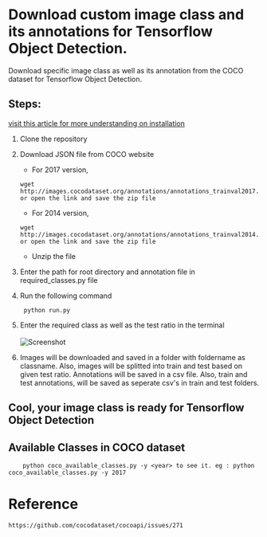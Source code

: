 # Download custom image class and its annotations for Tensorflow Object Detection.

Download specific image class as well as its annotation from the COCO dataset for Tensorflow Object Detection.

## Steps:

[visit this article for more understanding on installation](https://baizel.medium.com/how-to-download-images-and-annotations-of-a-single-object-class-from-coco-dataset-6d0ae8ee8c42)


1. Clone the repository

2. Download JSON file from COCO website

   - For 2017 version,
    ```
    wget http://images.cocodataset.org/annotations/annotations_trainval2017.zip or open the link and save the zip file
    ```
   - For 2014 version,
    ```
    wget http://images.cocodataset.org/annotations/annotations_trainval2014.zip or open the link and save the zip file
    ```
    
   - Unzip the file

3. Enter the path for root directory and annotation file in required_classes.py file

4. Run the following command
   ```
    python run.py
    ```

5. Enter the required class as well as the test ratio in the terminal<br><br>
   ![Screenshot](github_screenshot.JPG)

6. Images will be downloaded and saved in a folder with foldername as classname. Also, images will be splitted into train and test based on given test ratio. Annotations will be saved in a csv file. Also, train and test annotations, will be saved as seperate csv's in train and test folders.

## Cool, your image class is ready for Tensorflow Object Detection

## Available Classes in COCO dataset

        python coco_available_classes.py -y <year> to see it. eg : python coco_available_classes.py -y 2017
   
# Reference

    https://github.com/cocodataset/cocoapi/issues/271
